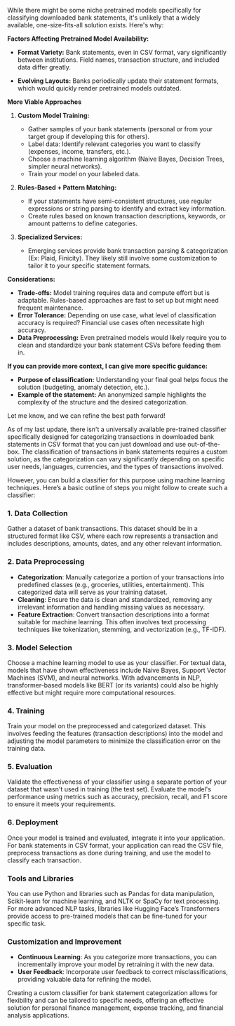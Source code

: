 While there might be some niche pretrained models specifically for classifying downloaded bank statements, it's unlikely that  a widely available, one-size-fits-all solution exists.  Here's why:

**Factors Affecting Pretrained Model Availability:**

* **Format Variety:**  Bank statements, even in CSV format, vary significantly between institutions. Field names, transaction structure, and included data differ greatly.

* **Evolving Layouts:** Banks periodically update their statement formats, which would quickly render pretrained models outdated.

**More Viable Approaches**

1. **Custom Model Training:**
   * Gather samples of your bank statements (personal or from your  target group if developing this for others).
   * Label data: Identify relevant categories you want to classify (expenses, income, transfers, etc.).
   * Choose a machine learning algorithm (Naive Bayes, Decision Trees, simpler neural networks).
   * Train your model on your labeled data. 

2. **Rules-Based + Pattern Matching:**
   * If your statements have semi-consistent structures, use regular expressions or string parsing to identify and extract key information.
   * Create rules based on known transaction descriptions, keywords, or amount patterns to define categories.

3. **Specialized Services:**
   *  Emerging services provide bank transaction parsing & categorization (Ex: Plaid, Finicity). They likely still involve some customization to tailor it to your specific statement formats.

**Considerations:**

* **Trade-offs:** Model training requires data and compute effort but is adaptable. Rules-based approaches are fast to set up but might need frequent maintenance.
* **Error Tolerance:**  Depending on use case, what level of classification accuracy is required? Financial use cases often necessitate high accuracy.
* **Data Preprocessing:** Even pretrained models  would likely require you to clean and  standardize your bank statement CSVs before feeding them in. 

**If you can provide more context, I can give more specific guidance:**

* **Purpose of classification:** Understanding your final goal helps focus the solution (budgeting, anomaly detection, etc.).
* **Example of the statement:** An anonymized sample highlights the complexity of the structure and the desired categorization. 

Let me know, and we can refine the best path forward! 

As of my last update, there isn't a universally available pre-trained classifier specifically designed for categorizing transactions in downloaded bank statements in CSV format that you can just download and use out-of-the-box. The classification of transactions in bank statements  requires a custom solution, as the categorization can vary significantly depending on specific user needs, languages, currencies, and the types of transactions involved.

However, you can build a classifier for this purpose using machine learning techniques. Here’s a basic outline of steps you might follow to create such a classifier:

### 1. **Data Collection**

Gather a dataset of bank transactions. This dataset should be in a structured format like CSV, where each row represents a transaction and includes descriptions, amounts, dates, and any other relevant information.

### 2. **Data Preprocessing**

- **Categorization**: Manually categorize a portion of your transactions into predefined classes (e.g., groceries, utilities, entertainment). This categorized data will serve as your training dataset.
- **Cleaning**: Ensure the data is clean and standardized, removing any irrelevant information and handling missing values as necessary.
- **Feature Extraction**: Convert transaction descriptions into a format suitable for machine learning. This often involves text processing techniques like tokenization, stemming, and vectorization (e.g., TF-IDF).

### 3. **Model Selection**

Choose a machine learning model to use as your classifier. For textual data, models that have shown effectiveness include Naive Bayes, Support Vector Machines (SVM), and neural networks. With advancements in NLP, transformer-based models like BERT (or its variants) could also be highly effective but might require more computational resources.

### 4. **Training**

Train your model on the preprocessed and categorized dataset. This involves feeding the features (transaction descriptions) into the model and adjusting the model parameters to minimize the classification error on the training data.

### 5. **Evaluation**

Validate the effectiveness of your classifier using a separate portion of your dataset that wasn't used in training (the test set). Evaluate the model's performance using metrics such as accuracy, precision, recall, and F1 score to ensure it meets your requirements.

### 6. **Deployment**

Once your model is trained and evaluated, integrate it into your application. For bank statements in CSV format, your application can read the CSV file, preprocess transactions as done during training, and use the model to classify each transaction.

### Tools and Libraries

You can use Python and libraries such as Pandas for data manipulation, Scikit-learn for machine learning, and NLTK or SpaCy for text processing. For more advanced NLP tasks, libraries like Hugging Face’s Transformers provide access to pre-trained models that can be fine-tuned for your specific task.

### Customization and Improvement

- **Continuous Learning**: As you categorize more transactions, you can incrementally improve your model by retraining it with the new data.
- **User Feedback**: Incorporate user feedback to correct misclassifications, providing valuable data for refining the model.

Creating a custom classifier for bank statement categorization allows for flexibility and can be tailored to specific needs, offering an effective solution for personal finance management, expense tracking, and financial analysis applications.

